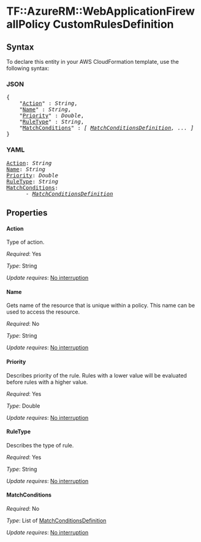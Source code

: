 # TF::AzureRM::WebApplicationFirewallPolicy CustomRulesDefinition

## Syntax

To declare this entity in your AWS CloudFormation template, use the following syntax:

### JSON

<pre>
{
    "<a href="#action" title="Action">Action</a>" : <i>String</i>,
    "<a href="#name" title="Name">Name</a>" : <i>String</i>,
    "<a href="#priority" title="Priority">Priority</a>" : <i>Double</i>,
    "<a href="#ruletype" title="RuleType">RuleType</a>" : <i>String</i>,
    "<a href="#matchconditions" title="MatchConditions">MatchConditions</a>" : <i>[ <a href="matchconditionsdefinition.md">MatchConditionsDefinition</a>, ... ]</i>
}
</pre>

### YAML

<pre>
<a href="#action" title="Action">Action</a>: <i>String</i>
<a href="#name" title="Name">Name</a>: <i>String</i>
<a href="#priority" title="Priority">Priority</a>: <i>Double</i>
<a href="#ruletype" title="RuleType">RuleType</a>: <i>String</i>
<a href="#matchconditions" title="MatchConditions">MatchConditions</a>: <i>
      - <a href="matchconditionsdefinition.md">MatchConditionsDefinition</a></i>
</pre>

## Properties

#### Action

Type of action.

_Required_: Yes

_Type_: String

_Update requires_: [No interruption](https://docs.aws.amazon.com/AWSCloudFormation/latest/UserGuide/using-cfn-updating-stacks-update-behaviors.html#update-no-interrupt)

#### Name

Gets name of the resource that is unique within a policy. This name can be used to access the resource.

_Required_: No

_Type_: String

_Update requires_: [No interruption](https://docs.aws.amazon.com/AWSCloudFormation/latest/UserGuide/using-cfn-updating-stacks-update-behaviors.html#update-no-interrupt)

#### Priority

Describes priority of the rule. Rules with a lower value will be evaluated before rules with a higher value.

_Required_: Yes

_Type_: Double

_Update requires_: [No interruption](https://docs.aws.amazon.com/AWSCloudFormation/latest/UserGuide/using-cfn-updating-stacks-update-behaviors.html#update-no-interrupt)

#### RuleType

Describes the type of rule.

_Required_: Yes

_Type_: String

_Update requires_: [No interruption](https://docs.aws.amazon.com/AWSCloudFormation/latest/UserGuide/using-cfn-updating-stacks-update-behaviors.html#update-no-interrupt)

#### MatchConditions

_Required_: No

_Type_: List of <a href="matchconditionsdefinition.md">MatchConditionsDefinition</a>

_Update requires_: [No interruption](https://docs.aws.amazon.com/AWSCloudFormation/latest/UserGuide/using-cfn-updating-stacks-update-behaviors.html#update-no-interrupt)

